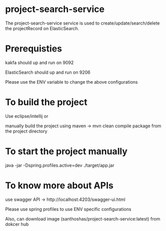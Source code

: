 # project-search-service

The project-search-service service is used to create/update/search/delete the projectRecord on ElasticSearch.

# Prerequisties
kakfa should up and run on 9092

ElasticSearch should up and run on 9206

Please use the ENV variable to change the above configurations

# To build the project
Use eclipse/intellij or 

manually build the project using maven -> mvn clean compile package from the project directory

# To start the project manually
java -jar -Dspring.profiles.active=dev ./target/app.jar

# To know more about APIs
use swagger API -> http://localhost:4203/swagger-ui.html

Please use spring profiles to use ENV specific configurations


Also, can download image (santhoshas/project-search-service:latest) from dokcer hub
